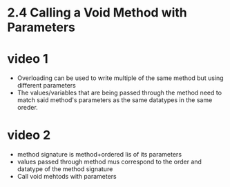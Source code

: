 # 2.4 Calling a Void Method with Parameters

# video 1
 - Overloading can be used to write multiple of the same method but using different parameters
 - The values/variables that are being passed through the method need to match said method's parameters as the same datatypes in the same oreder.

# video 2
 - method signature is method+ordered lis of its parameters
 - values passed through method mus correspond to the order and datatype of the method signature
 - Call void mehtods with parameters


